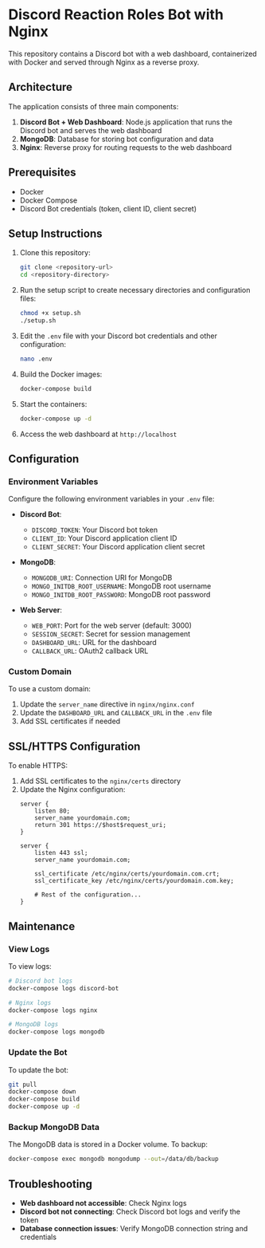 # Discord Reaction Roles Bot with Nginx

This repository contains a Discord bot with a web dashboard, containerized with Docker and served through Nginx as a reverse proxy.

## Architecture

The application consists of three main components:

1. **Discord Bot + Web Dashboard**: Node.js application that runs the Discord bot and serves the web dashboard
2. **MongoDB**: Database for storing bot configuration and data
3. **Nginx**: Reverse proxy for routing requests to the web dashboard

## Prerequisites

- Docker
- Docker Compose
- Discord Bot credentials (token, client ID, client secret)

## Setup Instructions

1. Clone this repository:
   ```bash
   git clone <repository-url>
   cd <repository-directory>
   ```

2. Run the setup script to create necessary directories and configuration files:
   ```bash
   chmod +x setup.sh
   ./setup.sh
   ```

3. Edit the `.env` file with your Discord bot credentials and other configuration:
   ```bash
   nano .env
   ```

4. Build the Docker images:
   ```bash
   docker-compose build
   ```

5. Start the containers:
   ```bash
   docker-compose up -d
   ```

6. Access the web dashboard at `http://localhost`

## Configuration

### Environment Variables

Configure the following environment variables in your `.env` file:

- **Discord Bot**:
  - `DISCORD_TOKEN`: Your Discord bot token
  - `CLIENT_ID`: Your Discord application client ID
  - `CLIENT_SECRET`: Your Discord application client secret

- **MongoDB**:
  - `MONGODB_URI`: Connection URI for MongoDB
  - `MONGO_INITDB_ROOT_USERNAME`: MongoDB root username
  - `MONGO_INITDB_ROOT_PASSWORD`: MongoDB root password

- **Web Server**:
  - `WEB_PORT`: Port for the web server (default: 3000)
  - `SESSION_SECRET`: Secret for session management
  - `DASHBOARD_URL`: URL for the dashboard
  - `CALLBACK_URL`: OAuth2 callback URL

### Custom Domain

To use a custom domain:

1. Update the `server_name` directive in `nginx/nginx.conf`
2. Update the `DASHBOARD_URL` and `CALLBACK_URL` in the `.env` file
3. Add SSL certificates if needed

## SSL/HTTPS Configuration

To enable HTTPS:

1. Add SSL certificates to the `nginx/certs` directory
2. Update the Nginx configuration:
   ```nginx
   server {
       listen 80;
       server_name yourdomain.com;
       return 301 https://$host$request_uri;
   }

   server {
       listen 443 ssl;
       server_name yourdomain.com;

       ssl_certificate /etc/nginx/certs/yourdomain.com.crt;
       ssl_certificate_key /etc/nginx/certs/yourdomain.com.key;

       # Rest of the configuration...
   }
   ```

## Maintenance

### View Logs

To view logs:
```bash
# Discord bot logs
docker-compose logs discord-bot

# Nginx logs
docker-compose logs nginx

# MongoDB logs
docker-compose logs mongodb
```

### Update the Bot

To update the bot:
```bash
git pull
docker-compose down
docker-compose build
docker-compose up -d
```

### Backup MongoDB Data

The MongoDB data is stored in a Docker volume. To backup:
```bash
docker-compose exec mongodb mongodump --out=/data/db/backup
```

## Troubleshooting

- **Web dashboard not accessible**: Check Nginx logs
- **Discord bot not connecting**: Check Discord bot logs and verify the token
- **Database connection issues**: Verify MongoDB connection string and credentials